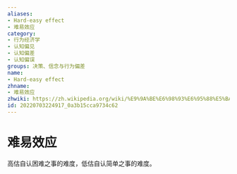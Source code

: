 ```yaml
---
aliases:
- Hard-easy effect
- 难易效应
category:
- 行为经济学
- 认知偏见
- 认知偏差
- 认知偏误
groups: 决策、信念与行为偏差
name:
- Hard-easy effect
zhname:
- 难易效应
zhwiki: https://zh.wikipedia.org/wiki/%E9%9A%BE%E6%98%93%E6%95%88%E5%BA%94
id: 20220703224917_0a3b15cca9734c62
---
```


# 难易效应

高估自认困难之事的难度，低估自认简单之事的难度。
